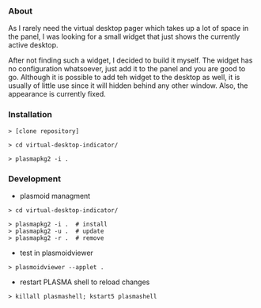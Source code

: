 
### About

As I rarely need the virtual desktop pager which takes up a lot of space in the panel, I was looking for 
a small widget that just shows the currently active desktop.
 
After not finding such a widget, I decided to build it myself. The widget has no configuration whatsoever, 
just add it to the panel and you are good to go. Although it is possible to add teh widget to the desktop 
as well, it is usually of little use since it will hidden behind any other window. Also, the appearance is 
currently fixed.
 
### Installation

```
> [clone repository] 

> cd virtual-desktop-indicator/

> plasmapkg2 -i .
```


### Development

* plasmoid managment
```
> cd virtual-desktop-indicator/

> plasmapkg2 -i .  # install
> plasmapkg2 -u .  # update
> plasmapkg2 -r .  # remove
```

* test in plasmoidviewer

```
> plasmoidviewer --applet .
```

* restart PLASMA shell to reload changes
```
> killall plasmashell; kstart5 plasmashell
```
